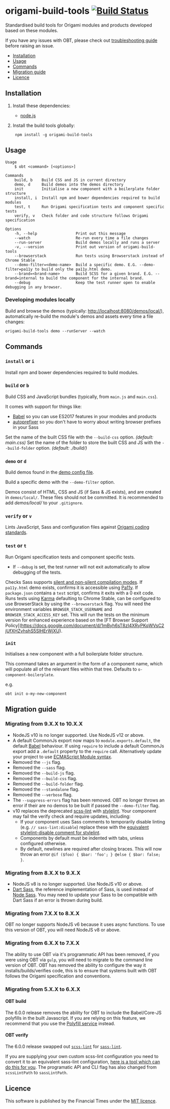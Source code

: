 # origami-build-tools [![Build Status](https://circleci.com/gh/Financial-Times/origami-build-tools/tree/master.svg?style=svg)](https://circleci.com/gh/Financial-Times/origami-build-tools/tree/master)

Standardised build tools for Origami modules and products developed based on these modules.

If you have any issues with OBT, please check out [troubleshooting guide](https://github.com/Financial-Times/origami-build-tools/blob/master/TROUBLESHOOT.md) before raising an issue.

- [Installation](#installation)
- [Usage](#usage)
- [Commands](#commands)
- [Migration guide](#migration-guide)
- [Licence](#licence)

## Installation

1. Install these dependencies:
	* [node.js](http://nodejs.org/)

2. Install the build tools globally:

		npm install -g origami-build-tools

## Usage

	Usage
		$ obt <command> [<options>]

	Commands
		build, b    Build CSS and JS in current directory
		demo, d     Build demos into the demos directory
		init        Initialise a new component with a boilerplate folder structure
		install, i  Install npm and bower dependencies required to build modules
		test, t     Run Origami specification tests and component specific tests
		verify, v   Check folder and code structure follows Origami specification

	Options
		-h, --help                 Print out this message
		--watch                    Re-run every time a file changes
		--run-server               Build demos locally and runs a server
		-v, --version              Print out version of origami-build-tools
		--browserstack             Run tests using Browserstack instead of Chrome Stable
		--demo-filter=<demo-name>  Build a specific demo. E.G. --demo-filter=pa11y to build only the pa11y.html demo.
		--brand=<brand-name>       Build SCSS for a given brand. E.G. --brand=internal to build the component for the internal brand.
		--debug                    Keep the test runner open to enable debugging in any browser.

### Developing modules locally

Build and browse the demos (typically: <http://localhost:8080/demos/local/>),
automatically re-build the module's demos and assets every time a file changes:

	origami-build-tools demo --runServer --watch

## Commands

### `install` or `i`

Install npm and bower dependencies required to build modules.

### `build` or `b`

Build CSS and JavaScript bundles (typically, from `main.js` and `main.css`).

It comes with support for things like:

* [Babel](https://github.com/babel/babel) so you can use ES2017 features in your modules and products
* [autoprefixer](https://github.com/postcss/autoprefixer) so you don't have to worry about writing browser prefixes in your Sass

Set the name of the built CSS file with the `--build-css` option. _(default: main.css)_
Set the name of the folder to store the built CSS and JS with the `--build-folder` option. _(default: ./build/)_


### `demo` or `d`

Build demos found in the [demo config file](http://origami.ft.com/docs/component-spec/modules/#demo-config).

Build a specific demo with the `--demo-filter` option.

Demos consist of HTML, CSS and JS (if Sass & JS exists), and are created in `demos/local/`. These files should not be committed. It is recommended to add _demos/local/_ to your `.gitignore`.

### `verify` or `v`

Lints JavaScript, Sass and configuration files against [Origami coding standards](http://origami.ft.com/docs/syntax/).

### `test` or `t`

Run Origami specification tests and component specific tests.

* If `--debug` is set, the test runner will not exit automatically to allow debugging of the tests.

Checks Sass supports [silent and non-silent compilation modes](http://origami.ft.com/docs/syntax/scss/#silent-styles).
If `pa11y.html` demo exists, confirms it is accessible using [Pa11y](http://pa11y.org/).
If `package.json` contains a `test` script, confirms it exits with a 0 exit code.
Runs tests using [Karma](https://karma-runner.github.io) defaulting to Chrome Stable, can be configured to use BrowserStack by using the `--browserstack` flag. You will need the environment variables `BROWSER_STACK_USERNAME` and `BROWSER_STACK_ACCESS_KEY` set. This will run the tests on the minimum version for enhanced experience based on the [FT Browser Support Policy[(https://docs.google.com/document/d/1mByh6sT8zI4XRyPKqWVsC2jUfXHZvhshS5SlHErWjXU).


### `init`

Initialises a new component with a full boilerplate folder structure.

This command takes an argument in the form of a component name, which will populate all of the relevant files within that tree. Defaults to `o-component-boilerplate`.

e.g.
```
obt init o-my-new-component
```

## Migration guide


### Migrating from 9.X.X to 10.X.X

- NodeJS v10 is no longer supported. Use NodeJS v12 or above.
- A default CommonJs export now maps to `module.exports.default`, the default [Babel](https://babeljs.io/) behaviour. If using `require` to include a default CommonJs export add a `.default` property to the `require` call. Alternatively update your project to use [ECMAScript Module syntax](https://developer.mozilla.org/en-US/docs/Web/JavaScript/Guide/Modules).
- Removed the `--js` flag.
- Removed the `--sass` flag.
- Removed the `--build-js` flag.
- Removed the `--build-css` flag.
- Removed the `--build-folder` flag.
- Removed the `--standalone` flag.
- Removed the `--verbose` flag.
- The `--suppress-errors` flag has been removed. OBT no longer throws an error if their are no demos to be built if passed the `--demo-filter` flag.
- v10 replaces the deprecated [scss-lint](https://github.com/sasstools/sass-lint) with [stylelint](https://github.com/stylelint/stylelint). Your component may fail the verify check and require updates, including:
	- If your component uses Sass comments to temporarily disable linting (e.g. `// sass-lint:disable`) replace these with the [equivalent stylelint-disable comment for stylelint](https://stylelint.io/user-guide/ignore-code).
	- Components by default must be indented with tabs, unless configured otherwise.
	- By default, newlines are required after closing braces. This will now throw an error `@if ($foo) { $bar: 'foo'; } @else { $bar: false; }`.


### Migrating from 8.X.X to 9.X.X

- NodeJS v8 is no longer supported. Use NodeJS v10 or above.
- [Dart Sass](https://github.com/sass/dart-sass), the reference implementation of Sass, is used instead of [Node Sass](https://github.com/sass/node-sass). You may need to update your Sass to be compatible with Dart Sass if an error is thrown during build.

### Migrating from 7.X.X to 8.X.X


OBT no longer supports NodeJS v6 because it uses async functions. To use this version of OBT, you will need NodeJS v8 or above.

### Migrating from 6.X.X to 7.X.X


The ability to use OBT via it's programmatic API has been removed, if you were using OBT via `gulp`, you will need to migrate to the command line version of OBT.
OBT has removed the ability to configure the way it installs/builds/verifies code, this is to ensure that systems built with OBT follows the Origami specification and conventions.


### Migrating from 5.X.X to 6.X.X

#### OBT build
The 6.0.0 release removes the ability for OBT to include the Babel/Core-JS polyfills in the built Javascript. If you are relying on this feature, we recommend that you use the [Polyfill service](https://polyfill.io) instead.

#### OBT verify
The 6.0.0 release swapped out [`scss-lint`](https://www.npmjs.com/package/gulp-scss-lint) for [`sass-lint`](https://www.npmjs.com/package/gulp-sass-lint).

If you are supplying your own custom scss-lint configuration you need to convert it to an equivalent sass-lint configuration, [here is a tool which can do this for you](https://sasstools.github.io/make-sass-lint-config/). The programatic API and CLI flag has also changed from `scssLintPath` to `sassLintPath`.

## Licence
This software is published by the Financial Times under the [MIT licence](http://opensource.org/licenses/MIT).
